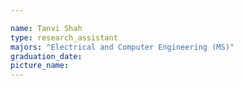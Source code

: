 ```yaml
---

name: Tanvi Shah
type: research_assistant
majors: "Electrical and Computer Engineering (MS)"
graduation_date: 
picture_name: 
---
```

    
    
